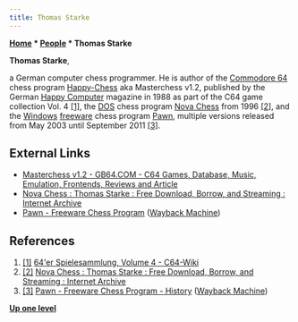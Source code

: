 ```yaml
---
title: Thomas Starke
---
```

**[Home](Home "Home") \* [People](People "People") \* Thomas Starke**


**Thomas Starke**,  

a German computer chess programmer. He is author of the [Commodore 64](Commodore_64 "Commodore 64") chess program [Happy-Chess](Happy-Chess "Happy-Chess") aka Masterchess v1.2, published by the German [Happy Computer](https://de.wikipedia.org/wiki/Happy_Computer) magazine in 1988 as part of the C64 game collection Vol. 4 
<a id="cite-note-1" href="#cite-ref-1">[1]</a>, the [DOS](MS-DOS "MS-DOS") chess program [Nova Chess](Nova_Chess "Nova Chess") from 1996 <a id="cite-note-2" href="#cite-ref-2">[2]</a>, and the [Windows](Windows "Windows") [freeware](https://en.wikipedia.org/wiki/Freeware) chess program [Pawn](Pawn_(Program) "Pawn (Program)"), multiple versions released from May 2003 until September 2011 <a id="cite-note-3" href="#cite-ref-3">[3]</a>.



## External Links


* [Masterchess v1.2 - GB64.COM - C64 Games, Database, Music, Emulation, Frontends, Reviews and Article](http://gb64.com/game.php?id=3408&d=45)
* [Nova Chess : Thomas Starke : Free Download, Borrow, and Streaming : Internet Archive](https://archive.org/details/NovaChessV1.121996ThomasStarkeStrategyChess)
* [Pawn - Freeware Chess Program](https://web.archive.org/web/20120410060531/http://www.pawn.sitesled.com/index.html) ([Wayback Machine](https://en.wikipedia.org/wiki/Wayback_Machine))


## References


1. <a id="cite-ref-1" href="#cite-note-1">[1]</a> [64'er Spielesammlung, Volume 4 - C64-Wiki](https://www.c64-wiki.com/wiki/64'er_Spielesammlung#Volume_4)
2. <a id="cite-ref-2" href="#cite-note-2">[2]</a> [Nova Chess : Thomas Starke : Free Download, Borrow, and Streaming : Internet Archive](https://archive.org/details/NovaChessV1.121996ThomasStarkeStrategyChess)
3. <a id="cite-ref-3" href="#cite-note-3">[3]</a> [Pawn - Freeware Chess Program - History](https://web.archive.org/web/20120304222811/http://www.pawn.sitesled.com/html/history.html) ([Wayback Machine](https://en.wikipedia.org/wiki/Wayback_Machine))

**[Up one level](People "People")**







 
